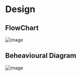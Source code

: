 # Design

## FlowChart

![image](https://user-images.githubusercontent.com/80145154/142749386-eda9c48e-7d69-4668-bff1-e8b425f71ddb.png)

## Beheavioural Diagram

![image](https://imgur.com/KtW56.jpg)
